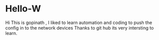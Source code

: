 # Hello-W
Hi This is gopinath , I liked to learn automation and coding to push the config in to the network devices
Thanks to git hub its very intersting to learn.
